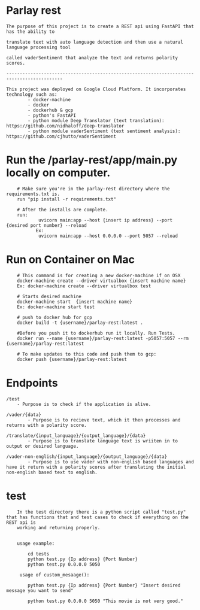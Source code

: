# Parlay rest

    The purpose of this project is to create a REST api using FastAPI that has the ability to 
    
    translate text with auto language detection and then use a natural language processing tool
    
    called vaderSentiment that analyze the text and returns polarity scores. 

    -------------------------------------------------------------------------------------------

    This project was deployed on Google Cloud Platform. It incorporates technology such as:
            - docker-machine
            - docker
            - dockerhub & gcp
            - python's FastAPI
            - python module Deep Translator (text translation): https://github.com/nidhaloff/deep-translator
            - python module vaderSentiment (text sentiment analysis):  https://github.com/cjhutto/vaderSentiment



# Run the /parlay-rest/app/main.py locally on computer.

        # Make sure you're in the parlay-rest directory where the requirements.txt is.
        run "pip install -r requirements.txt"

        # After the installs are complete.
        run:
                uvicorn main:app --host {insert ip address} --port {desired port number} --reload
               Ex: 
                uvicorn main:app --host 0.0.0.0 --port 5057 --reload


# Run on Container on Mac

        # This command is for creating a new docker-machine if on OSX
        docker-machine create --driver virtualbox {insert machine name}
        Ex: docker-machine create --driver virtualbox test

        # Starts desired machine 
        docker-machine start  {insert machine name}  
        Ex: docker-machine start test  

        # push to docker hub for gcp
        docker build -t {username}/parlay-rest:latest .
        
        #Before you push it to dockerhub run it locally. Run Tests.
        docker run --name {username}/parlay-rest:latest -p5057:5057 --rm {username}/parlay-rest:latest

        # To make updates to this code and push them to gcp:
        docker push {username}/parlay-rest:latest




# Endpoints

    /test
        - Purpose is to check if the application is alive.

    /vader/{data}
            - Purpose is to recieve text, which it then processes and returns with a polarity score.
    
    /translate/{input_language}/{output_language}/{data}
            - Purpose is to translate language text is wriiten in to output or desired language.
    
    /vader-non-english/{input_language}/{output_language}/{data}
            - Purpose is to use vader with non-english based languages and have it return with a polarity scores after translating the initial non-english based text to english.
    
    
   # test

        In the test directory there is a python script called "test.py" that has functions that and test cases to check if everything on the REST api is 
        working and returning properly.


        usage example:

            cd tests
            python test.py {Ip address} {Port Number}
            python test.py 0.0.0.0 5050

         usage of custom_mesaage():

            python test.py {Ip address} {Port Number} "Insert desired message you want to send"

            python test.py 0.0.0.0 5050 "This movie is not very good."


    

